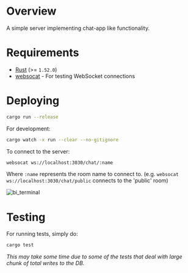 # Overview

A simple server implementing chat-app like functionality.

# Requirements

- [Rust](https://www.rust-lang.org/learn/get-started) (>= `1.52.0`)
- [websocat](https://github.com/vi/websocat) - For testing WebSocket connections

# Deploying

```bash
cargo run --release
```

For development:

```bash
cargo watch -x run --clear --no-gitignore
```

To connect to the server:

```bash
websocat ws://localhost:3030/chat/:name
```

Where `:name` represents the room name to connect to. (e.g. `websocat ws://localhost:3030/chat/public` connects to the 'public' room)

![bi_terminal](https://user-images.githubusercontent.com/59901837/140879765-b46a53f7-ac7f-4f01-8837-bc817b9bd3c1.gif)

# Testing

For running tests, simply do:

```bash
cargo test
```

_This may take some time due to some of the tests that deal with large chunk of total writes to the DB._
